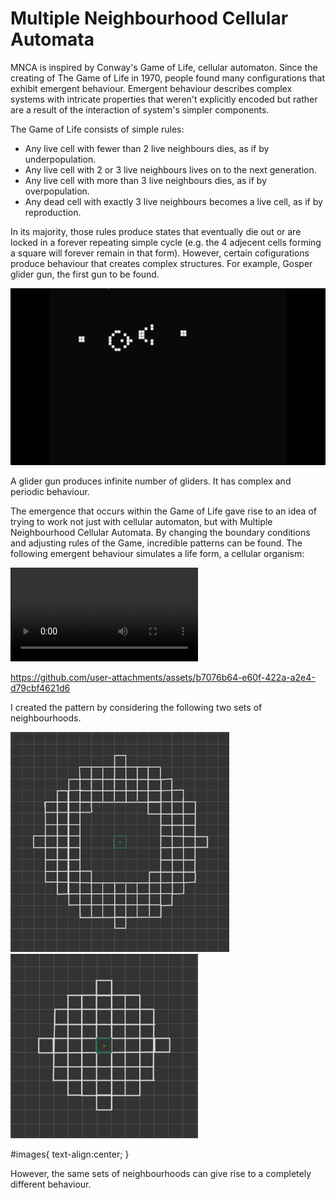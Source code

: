 # Multiple Neighbourhood Cellular Automata
MNCA is inspired by Conway's Game of Life, cellular automaton. Since the creating of The Game of Life in 1970, people found 
many configurations that exhibit emergent behaviour. Emergent behaviour describes complex systems with intricate properties that weren't explicitly encoded but rather are a result of the interaction of system's simpler components. 

The Game of Life consists of simple rules:
* Any live cell with fewer than 2 live neighbours dies, as if by underpopulation.
* Any live cell with 2 or 3 live neighbours lives on to the next generation.
* Any live cell with more than 3 live neighbours dies, as if by overpopulation.
* Any dead cell with exactly 3 live neighbours becomes a live cell, as if by reproduction.

In its majority, those rules produce states that eventually die out or are locked in a forever repeating simple cycle (e.g. the 4 adjecent cells forming a square will forever remain in that form). However, certain cofigurations produce behaviour that creates complex structures. For example, Gosper glider gun, the first gun to be found. 

![Gosper Glider Gun](VisualFiles/Glider_gun.gif)

A glider gun produces infinite number of gliders. It has complex and periodic behaviour. 

The emergence that occurs within the Game of Life gave rise to an idea of trying to work not just with cellular automaton, but with Multiple Neighbourhood Cellular Automata. By changing the boundary conditions and adjusting rules of the Game, incredible patterns can be found. 
The following emergent behaviour simulates a life form, a cellular organism:

<video controls src="VisualFiles/Cells6.mp4" title="The emergence of a cellular life-form"></video>

https://github.com/user-attachments/assets/b7076b64-e60f-422a-a2e4-d79cbf4621d6

I created the pattern by considering the following two sets of neighbourhoods.  

<div id="images">
    <img src="VisualFiles/Neighbourghood1.JPEG" alt="drawing" width="350"/>         
    <img src="VisualFiles/Neighbourghood2.JPEG" alt="drawing" width="300"/>
</div>

#images{
    text-align:center;
}

However, the same sets of neighbourhoods can give rise to a completely different behaviour.